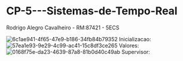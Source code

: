 # CP-5---Sistemas-de-Tempo-Real

Rodrigo Alegro Cavalheiro - RM:87421 - 5ECS

![6c1ae941-4f65-47e9-b186-34fb84b79352](https://github.com/user-attachments/assets/299798fa-3c71-4568-9c03-1fd133ad05c2)
Inicializacao:
![57ea1e93-9e29-4c99-ac41-15c8df3ce265](https://github.com/user-attachments/assets/1ebdb31e-5c56-4eed-97d1-bbe59810e3e0)
Valores:
![0168f75e-da23-4639-87a8-81b0d40c49ab](https://github.com/user-attachments/assets/21c0d69b-7e7f-49a3-8816-efe38d6dff7e)
Supervisor:
